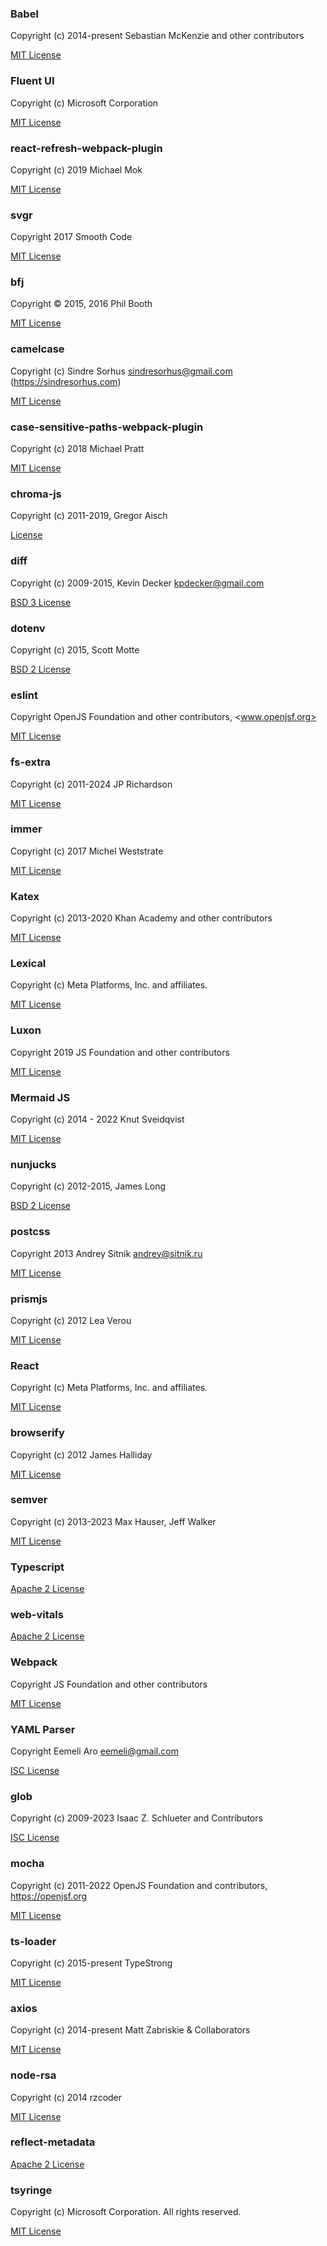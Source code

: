 ### Babel

Copyright (c) 2014-present Sebastian McKenzie and other contributors

[MIT License](https://github.com/babel/babel/blob/main/LICENSE)

### Fluent UI

Copyright (c) Microsoft Corporation

[MIT License](https://github.com/microsoft/fluentui/blob/master/LICENSE)

### react-refresh-webpack-plugin

Copyright (c) 2019 Michael Mok

[MIT License](https://github.com/pmmmwh/react-refresh-webpack-plugin/blob/main/LICENSE)

### svgr

Copyright 2017 Smooth Code

[MIT License](https://github.com/gregberge/svgr/blob/main/LICENSE)

### bfj

Copyright © 2015, 2016 Phil Booth

[MIT License](https://gitlab.com/philbooth/bfj/-/blob/master/COPYING)

### camelcase

Copyright (c) Sindre Sorhus <sindresorhus@gmail.com> (https://sindresorhus.com)

[MIT License](https://github.com/sindresorhus/camelcase?tab=MIT-1-ov-file#readme)

### case-sensitive-paths-webpack-plugin

Copyright (c) 2018 Michael Pratt

[MIT License](https://github.com/Urthen/case-sensitive-paths-webpack-plugin?tab=MIT-1-ov-file#)

### chroma-js

Copyright (c) 2011-2019, Gregor Aisch

[License](https://github.com/gka/chroma.js?tab=License-1-ov-file#readme)

### diff

Copyright (c) 2009-2015, Kevin Decker <kpdecker@gmail.com>

[BSD 3 License](https://github.com/kpdecker/jsdiff?tab=BSD-3-Clause-1-ov-file#readme)

### dotenv

Copyright (c) 2015, Scott Motte

[BSD 2 License](https://github.com/motdotla/dotenv?tab=BSD-2-Clause-1-ov-file#readme)

### eslint

Copyright OpenJS Foundation and other contributors, <www.openjsf.org>

[MIT License](https://github.com/eslint/eslint/blob/main/LICENSE)

### fs-extra

Copyright (c) 2011-2024 JP Richardson

[MIT License](https://github.com/jprichardson/node-fs-extra?tab=MIT-1-ov-file)

### immer

Copyright (c) 2017 Michel Weststrate

[MIT License](https://github.com/immerjs/immer/blob/main/LICENSE)

### Katex

Copyright (c) 2013-2020 Khan Academy and other contributors

[MIT License](https://github.com/KaTeX/KaTeX/blob/main/LICENSE)

### Lexical

Copyright (c) Meta Platforms, Inc. and affiliates.

[MIT License](https://github.com/facebook/lexical/blob/main/LICENSE)

### Luxon

Copyright 2019 JS Foundation and other contributors

[MIT License](https://github.com/moment/luxon/blob/master/LICENSE.md)

### Mermaid JS

Copyright (c) 2014 - 2022 Knut Sveidqvist

[MIT License](https://github.com/mermaid-js/mermaid/blob/develop/LICENSE)

### nunjucks

Copyright (c) 2012-2015, James Long

[BSD 2 License](https://github.com/mozilla/nunjucks?tab=BSD-2-Clause-1-ov-file)

### postcss

Copyright 2013 Andrey Sitnik <andrey@sitnik.ru>

[MIT License](https://github.com/postcss/postcss?tab=MIT-1-ov-file)

### prismjs

Copyright (c) 2012 Lea Verou

[MIT License](https://github.com/PrismJS/prism/blob/master/LICENSE)

### React

Copyright (c) Meta Platforms, Inc. and affiliates.

[MIT License](https://github.com/facebook/react/blob/main/LICENSE)

### browserify

Copyright (c) 2012 James Halliday

[MIT License](https://github.com/browserify/resolve?tab=MIT-1-ov-file#readme)

### semver

Copyright (c) 2013-2023 Max Hauser, Jeff Walker

[MIT License](https://github.com/maxhauser/semver/blob/master/License.txt)

### Typescript

[Apache 2 License](https://github.com/microsoft/TypeScript/blob/main/LICENSE.txt)

### web-vitals

[Apache 2 License](https://github.com/GoogleChrome/web-vitals)

### Webpack

Copyright JS Foundation and other contributors

[MIT License](https://webpack.js.org/license/)

### YAML Parser

Copyright Eemeli Aro <eemeli@gmail.com>

[ISC License](https://github.com/eemeli/yaml?tab=ISC-1-ov-file#readme)

### glob

Copyright (c) 2009-2023 Isaac Z. Schlueter and Contributors

[ISC License](https://github.com/isaacs/node-glob?tab=ISC-1-ov-file#readme)

### mocha

Copyright (c) 2011-2022 OpenJS Foundation and contributors, https://openjsf.org

[MIT License](https://github.com/mochajs/mocha/blob/master/LICENSE)

### ts-loader

Copyright (c) 2015-present TypeStrong

[MIT License](https://github.com/TypeStrong/ts-loader?tab=MIT-1-ov-file#readme)

### axios

Copyright (c) 2014-present Matt Zabriskie & Collaborators

[MIT License](https://github.com/axios/axios/blob/v1.x/LICENSE)

### node-rsa

Copyright (c) 2014 rzcoder

[MIT License](https://github.com/rzcoder/node-rsa)

### reflect-metadata

[Apache 2 License](https://github.com/rbuckton/reflect-metadata?tab=Apache-2.0-1-ov-file#readme)

### tsyringe

Copyright (c) Microsoft Corporation. All rights reserved.

[MIT License](https://github.com/microsoft/tsyringe?tab=MIT-1-ov-file#readme)